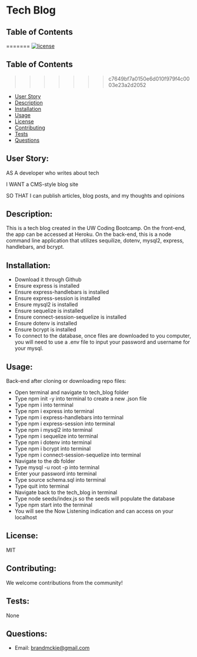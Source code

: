# Tech Blog

## Table of Contents

=======
[![license](https://img.shields.io/badge/license-MIT-blue)](https://shields.io)

## Table of Contents

> > > > > > > c7649bf7a0150e6d010f979f4c0003e23a2d2052

- [User Story](#user-story)
- [Description](#description)
- [Installation](#installation)
- [Usage](#usage)
- [License](#license)
- [Contributing](#contributing)
- [Tests](#tests)
- [Questions](#questions)

## User Story:

AS A developer who writes about tech

I WANT a CMS-style blog site

SO THAT I can publish articles, blog posts, and my thoughts and opinions

## Description:

This is a tech blog created in the UW Coding Bootcamp. On the front-end, the app can be accessed at Heroku. On the back-end, this is a node command line application that utilizes sequilize, dotenv, mysql2, express, handlebars, and bcrypt.

## Installation:

- Download it through Github
- Ensure express is installed
- Ensure express-handlebars is installed
- Ensure express-session is installed
- Ensure mysql2 is installed
- Ensure sequelize is installed
- Ensure connect-session-sequelize is installed
- Ensure dotenv is installed
- Ensure bcrypt is installed
- To connect to the database, once files are downloaded to you computer, you will need to use a .env file to input your password and username for your mysql.

## Usage:

Back-end after cloning or downloading repo files:

- Open terminal and navigate to tech_blog folder
- Type npm init -y into terminal to create a new .json file
- Type npm i into terminal
- Type npm i express into terminal
- Type npm i express-handlebars into terminal
- Type npm i express-session into terminal
- Type npm i mysql2 into terminal
- Type npm i sequelize into terminal
- Type npm i dotenv into terminal
- Type npm i bcrypt into terminal
- Type npm i connect-session-sequelize into terminal
- Navigate to the db folder
- Type mysql -u root -p into terminal
- Enter your password into terminal
- Type source schema.sql into terminal
- Type quit into terminal
- Navigate back to the tech_blog in terminal
- Type node seeds/index.js so the seeds will populate the database
- Type npm start into the terminal
- You will see the Now Listening indication and can access on your localhost

## License:

MIT

## Contributing:

We welcome contributions from the community!

## Tests:

None

## Questions:

- Email: brandmckie@gmail.com

